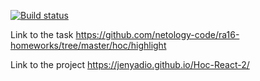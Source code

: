 [![Build status](https://ci.appveyor.com/api/projects/status/qxadlby9tytmfc2g?svg=true)](https://ci.appveyor.com/project/Jenyadio/hoc-react-2)

Link to the task https://github.com/netology-code/ra16-homeworks/tree/master/hoc/highlight

Link to the project https://jenyadio.github.io/Hoc-React-2/